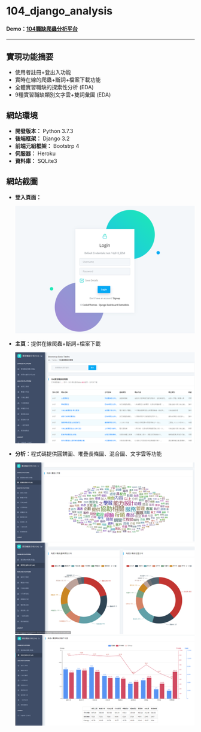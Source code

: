 # 104_django_analysis
#### Demo：<a href="http://127.0.0.1:8000/ui-tables.html" target="_blank">104職缺爬蟲分析平台 </a>
<hr>

## 實現功能摘要
- 使用者註冊+登出入功能
- 實時在線的爬蟲+斷詞+檔案下載功能
- 全體實習職缺的探索性分析 (EDA)
- 9種實習職缺類別文字雲+雙詞彙圖 (EDA)


## 網站環境
- **開發版本：** Python 3.7.3
- **後端框架：** Django 3.2
- **前端元組框架：** Bootstrp 4
- **伺服器：** Heroku
- **資料庫：** SQLite3


## 網站截圖
- **登入頁面：**

    <img src="https://github.com/ji394python/104_django_analysis/blob/master/figs/login.PNG" style="width:600px;">

- **主頁**：提供在線爬蟲+斷詞+檔案下載

    <img src="https://github.com/ji394python/104_django_analysis/blob/master/figs/table.PNG" style="width:600px;">

- **分析**：程式碼提供圓餅圖、堆疊長條圖、混合圖、文字雲等功能

    <img src="https://github.com/ji394python/104_django_analysis/blob/master/figs/wordcloud.PNG" style="width:600px;">

    <br>

    <img src="https://github.com/ji394python/104_django_analysis/blob/master/figs/pie.PNG" style="width:600px;">

    <br>
    
    <img src="https://github.com/ji394python/104_django_analysis/blob/master/figs/mixedp.PNG" style="width:600px;">
